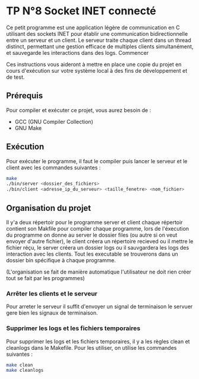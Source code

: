 # TP N°8 Socket INET connecté

Ce petit programme est une application légère de communication en C utilisant des sockets INET pour établir une communication bidirectionnelle entre un serveur et un client. Le serveur traite chaque client dans un thread distinct, permettant une gestion efficace de multiples clients simultanément, et sauvegarde les interactions dans des logs.
Commencer

Ces instructions vous aideront à mettre en place une copie du projet en cours d'exécution sur votre système local à des fins de développement et de test.

## Prérequis

Pour compiler et exécuter ce projet, vous aurez besoin de :

- GCC (GNU Compiler Collection)
- GNU Make

## Exécution

Pour exécuter le programme, il faut le compiler puis lancer le serveur et le client avec les commandes suivantes :

```bash
make
./bin/server <dossier_des_fichiers>
./bin/client <adresse_ip_du_serveur> <taille_fenetre> <nom_fichier>
```
## Organisation du projet 

Il y'a deux répertoir pour le programme server et client chaque répertoir contient son Makfile pour compiler chaque programme, lors de l'éxecution du programme on donne au server le dossier files (ou autre si on veut envoyer d'autre fichier), le client créera un répertoire recieved ou il mettre le fichier réçu, le server créera un dossier logs ou il sauvgardera les logs des interaction avec les clients. Tout les executable se trouverons dans un dossier bin spécifique à chaque programme.

(L'organisation se fait de manière automatique l'utilisateur ne doit rien créer tout se fait par les programmes) 

### Arrêter les clients et le serveur

Pour arreter le serveur il suffit d'envoyer un signal de terminaison le servuer gere bien les signaux de terminaison.

### Supprimer les logs et les fichiers temporaires

Pour supprimer les logs et les fichiers temporaires, il y a les règles clean et cleanlogs dans le Makefile. Pour les utiliser, on utilise les commandes suivantes :


```bash
make clean
make cleanlogs
```
